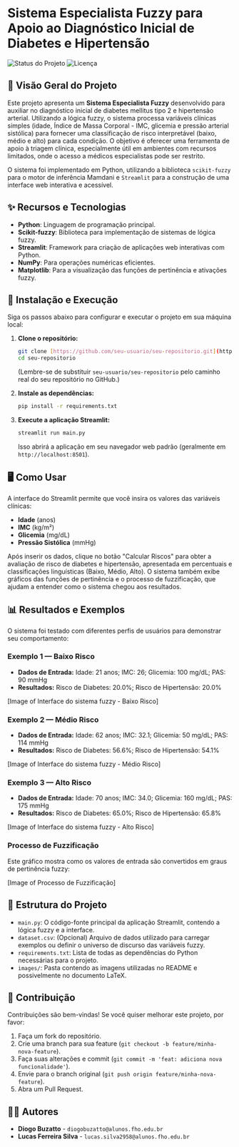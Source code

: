 # Sistema Especialista Fuzzy para Apoio ao Diagnóstico Inicial de Diabetes e Hipertensão

![Status do Projeto](https://img.shields.io/badge/status-ativo-brightgreen)
![Licença](https://img.shields.io/badge/license-MIT-blue)

## 🎯 Visão Geral do Projeto

Este projeto apresenta um **Sistema Especialista Fuzzy** desenvolvido para auxiliar no diagnóstico inicial de diabetes mellitus tipo 2 e hipertensão arterial. Utilizando a lógica fuzzy, o sistema processa variáveis clínicas simples (idade, Índice de Massa Corporal - IMC, glicemia e pressão arterial sistólica) para fornecer uma classificação de risco interpretável (baixo, médio e alto) para cada condição. O objetivo é oferecer uma ferramenta de apoio à triagem clínica, especialmente útil em ambientes com recursos limitados, onde o acesso a médicos especialistas pode ser restrito.

O sistema foi implementado em Python, utilizando a biblioteca `scikit-fuzzy` para o motor de inferência Mamdani e `Streamlit` para a construção de uma interface web interativa e acessível.

## ✨ Recursos e Tecnologias

* **Python**: Linguagem de programação principal.
* **Scikit-fuzzy**: Biblioteca para implementação de sistemas de lógica fuzzy.
* **Streamlit**: Framework para criação de aplicações web interativas com Python.
* **NumPy**: Para operações numéricas eficientes.
* **Matplotlib**: Para a visualização das funções de pertinência e ativações fuzzy.

## 🚀 Instalação e Execução

Siga os passos abaixo para configurar e executar o projeto em sua máquina local:

1.  **Clone o repositório:**

    ```bash
    git clone [https://github.com/seu-usuario/seu-repositorio.git](https://github.com/seu-usuario/seu-repositorio.git)
    cd seu-repositorio
    ```
    (Lembre-se de substituir `seu-usuario/seu-repositorio` pelo caminho real do seu repositório no GitHub.)

2.  **Instale as dependências:**

    ```bash
    pip install -r requirements.txt
    ```

3.  **Execute a aplicação Streamlit:**

    ```bash
    streamlit run main.py
    ```

    Isso abrirá a aplicação em seu navegador web padrão (geralmente em `http://localhost:8501`).

## 🖥️ Como Usar

A interface do Streamlit permite que você insira os valores das variáveis clínicas:

* **Idade** (anos)
* **IMC** (kg/m²)
* **Glicemia** (mg/dL)
* **Pressão Sistólica** (mmHg)

Após inserir os dados, clique no botão "Calcular Riscos" para obter a avaliação de risco de diabetes e hipertensão, apresentada em percentuais e classificações linguísticas (Baixo, Médio, Alto). O sistema também exibe gráficos das funções de pertinência e o processo de fuzzificação, que ajudam a entender como o sistema chegou aos resultados.

## 📊 Resultados e Exemplos

O sistema foi testado com diferentes perfis de usuários para demonstrar seu comportamento:

### Exemplo 1 — Baixo Risco

* **Dados de Entrada:** Idade: 21 anos; IMC: 26; Glicemia: 100 mg/dL; PAS: 90 mmHg
* **Resultados:** Risco de Diabetes: 20.0%; Risco de Hipertensão: 20.0%

[Image of Interface do sistema fuzzy - Baixo Risco]

### Exemplo 2 — Médio Risco

* **Dados de Entrada:** Idade: 62 anos; IMC: 32.1; Glicemia: 50 mg/dL; PAS: 114 mmHg
* **Resultados:** Risco de Diabetes: 56.6%; Risco de Hipertensão: 54.1%

[Image of Interface do sistema fuzzy - Médio Risco]

### Exemplo 3 — Alto Risco

* **Dados de Entrada:** Idade: 70 anos; IMC: 34.0; Glicemia: 160 mg/dL; PAS: 175 mmHg
* **Resultados:** Risco de Diabetes: 65.0%; Risco de Hipertensão: 65.8%

[Image of Interface do sistema fuzzy - Alto Risco]

### Processo de Fuzzificação

Este gráfico mostra como os valores de entrada são convertidos em graus de pertinência fuzzy:

[Image of Processo de Fuzzificação]

## 📁 Estrutura do Projeto

* `main.py`: O código-fonte principal da aplicação Streamlit, contendo a lógica fuzzy e a interface.
* `dataset.csv`: (Opcional) Arquivo de dados utilizado para carregar exemplos ou definir o universo de discurso das variáveis fuzzy.
* `requirements.txt`: Lista de todas as dependências do Python necessárias para o projeto.
* `images/`: Pasta contendo as imagens utilizadas no README e possivelmente no documento LaTeX.

## 🤝 Contribuição

Contribuições são bem-vindas! Se você quiser melhorar este projeto, por favor:

1.  Faça um fork do repositório.
2.  Crie uma branch para sua feature (`git checkout -b feature/minha-nova-feature`).
3.  Faça suas alterações e commit (`git commit -m 'feat: adiciona nova funcionalidade'`).
4.  Envie para o branch original (`git push origin feature/minha-nova-feature`).
5.  Abra um Pull Request.

## 👨‍💻 Autores

* **Diogo Buzatto** - `diogobuzatto@alunos.fho.edu.br`
* **Lucas Ferreira Silva** - `lucas.silva2958@alunos.fho.edu.br`
